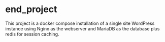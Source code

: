 # end_project

This project is a docker compose installation of a single site WordPress instance using Nginx as the webserver and MariaDB as the database plus redis for session caching.  
